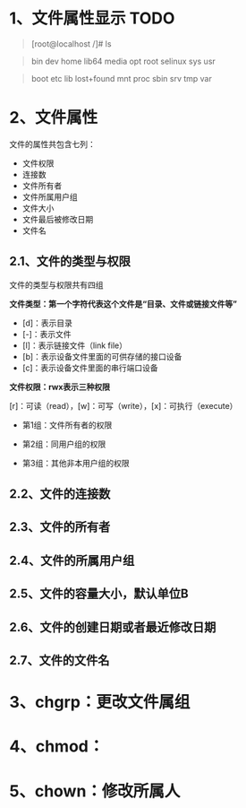 
# 1、文件属性显示 TODO


> [root@localhost /]# ls

> bin   dev  home  lib64       media  opt   root  selinux  sys  usr

> boot  etc  lib   lost+found  mnt    proc  sbin  srv      tmp  var 


# 2、文件属性

文件的属性共包含七列：

- 文件权限
- 连接数
- 文件所有者
- 文件所属用户组
- 文件大小
- 文件最后被修改日期
- 文件名

## 2.1、文件的类型与权限

文件的类型与权限共有四组

**文件类型：第一个字符代表这个文件是“目录、文件或链接文件等”**

- [d]：表示目录
- [-]：表示文件
- [l]：表示链接文件（link file）
- [b]：表示设备文件里面的可供存储的接口设备
- [c]：表示设备文件里面的串行端口设备


**文件权限：rwx表示三种权限**

[r]：可读（read），[w]：可写（write），[x]：可执行（execute）

- 第1组：文件所有者的权限

- 第2组：同用户组的权限

- 第3组：其他非本用户组的权限

## 2.2、文件的连接数

## 2.3、文件的所有者

## 2.4、文件的所属用户组

## 2.5、文件的容量大小，默认单位B

## 2.6、文件的创建日期或者最近修改日期

## 2.7、文件的文件名


# 3、chgrp：更改文件属组

# 4、chmod：

# 5、chown：修改所属人


